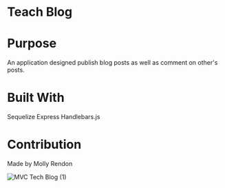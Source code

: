 # Teach Blog

# Purpose

An application designed publish blog posts as well as comment on other's posts.

# Built With

Sequelize
Express
Handlebars.js

# Contribution

Made by Molly Rendon

![MVC Tech Blog (1)](https://user-images.githubusercontent.com/92175961/154138031-d9271b55-f1f1-4c80-b80a-2fc87d715ccd.png)
